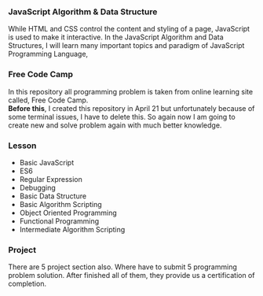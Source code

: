 ###  JavaScript Algorithm & Data Structure 
While HTML and CSS control the content and styling of a page, JavaScript is used to make it interactive. In the JavaScript Algorithm and Data Structures, I will learn many important topics and paradigm of JavaScript Programming Language,

### Free Code Camp

In this repository all programming problem is taken from online learning site called, Free Code Camp. <br>
**Before this**, I created this repository in April 21 but unfortunately because of some terminal issues, I have to delete this. So again now I am going to create new and solve problem again with much better knowledge. 

### Lesson
- Basic JavaScript
- ES6
- Regular Expression
- Debugging
- Basic Data Structure
- Basic Algorithm Scripting
- Object Oriented Programming
- Functional Programming 
- Intermediate Algorithm Scripting

### Project
There are 5 project section also. Where have to submit 5 programming problem solution.  After finished all of them, they provide us a certification of completion.


